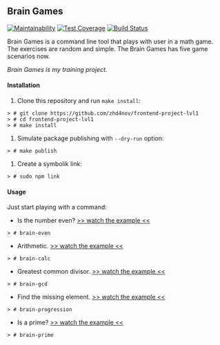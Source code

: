 ## Brain Games
[![Maintainability](https://api.codeclimate.com/v1/badges/d37a95bbac3ade96371f/maintainability)](https://codeclimate.com/github/zhd4nov/frontend-project-lvl1/maintainability) [![Test Coverage](https://api.codeclimate.com/v1/badges/d37a95bbac3ade96371f/test_coverage)](https://codeclimate.com/github/zhd4nov/frontend-project-lvl1/test_coverage) [![Build Status](https://travis-ci.org/zhd4nov/frontend-project-lvl1.svg?branch=master)](https://travis-ci.org/zhd4nov/frontend-project-lvl1)

Brain Games is a command line tool that plays with user in a math game. The exercises are random and simple. The Brain Games has five game scenarios now.

*Brain Games is my training project.*

#### Installation

1. Clone this repository and run `make install`:
```
> # git clone https://github.com/zhd4nov/frontend-project-lvl1
> # cd frontend-project-lvl1
> # make install
```
1. Simulate package publishing with `--dry-run` option:
```
> # make publish
```
1. Create a symbolik link:
```
> # sudo npm link
```

#### Usage

Just start playing with a command:

- Is the number even? [>> watch the example <<][1]
```
> # brain-even
```

- Arithmetic. [>> watch the example <<][2]
```
> # brain-calc
```

- Greatest common divisor. [>> watch the example <<][3]
```
> # brain-gcd
```

- Find the missing element. [>> watch the example <<][4]
```
> # brain-progression
```

- Is a prime? [>> watch the example <<][5]
```
> # brain-prime
```

[1]: https://asciinema.org/a/KcYOs1lae45W3NufyZlQRpFjH
[2]: https://asciinema.org/a/pg1xBT8MqZnBiTRBzahj58Ulh
[3]: https://asciinema.org/a/HBYwCnUTugwbGIm3X8JksCLVl
[4]: https://asciinema.org/a/z2DDFDgCpbM8THEL9gxfsOXRr
[5]: https://asciinema.org/a/UiStwedaEN5Uz9j80lkNOryFF
